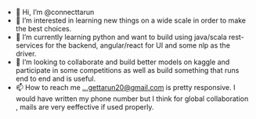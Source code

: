 - 👋 Hi, I’m @connecttarun
- 👀 I’m interested in learning new things on a wide scale in order to make the best choices.
- 🌱 I’m currently learning python and want to build using java/scala rest-services for the backend, angular/react for UI and some nlp as the driver.
- 💞️ I’m looking to collaborate and build better models on kaggle and participate in some competitions 
      as well as build something that runs end to end and is useful.
- 📫 How to reach me ...gettarun20@gmail.com is pretty responsive. I would have written my phone number but I think for global collaboration , 
mails are very eeffective if used properly.

<!---
connecttarun/connecttarun is a ✨ special ✨ repository because its `README.md` (this file) appears on your GitHub profile.
You can click the Preview link to take a look at your changes.
--->
